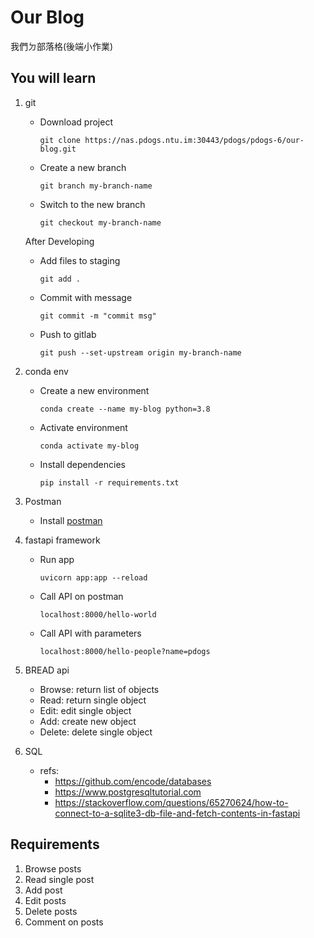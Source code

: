 # Our Blog

我們ㄉ部落格(後端小作業)

## You will learn
1. git
    - Download project
        ```
        git clone https://nas.pdogs.ntu.im:30443/pdogs/pdogs-6/our-blog.git
        ```
    - Create a new branch
        ```
        git branch my-branch-name
        ```
    - Switch to the new branch
        ```
        git checkout my-branch-name
        ```
    After Developing
    - Add files to staging
        ```
        git add .
        ```
    - Commit with message
        ```
        git commit -m "commit msg"
        ```
    - Push to gitlab
        ```
        git push --set-upstream origin my-branch-name
        ```

2. conda env
    - Create a new environment
        ```
        conda create --name my-blog python=3.8
        ```
    - Activate environment
        ```
        conda activate my-blog
        ```
    - Install dependencies
        ```
        pip install -r requirements.txt
        ```

3. Postman
    - Install [postman](https://www.postman.com/downloads/)

3. fastapi framework
    - Run app
        ```
        uvicorn app:app --reload
        ```
    - Call API on postman
        ```
        localhost:8000/hello-world
        ```
    - Call API with parameters
        ```
        localhost:8000/hello-people?name=pdogs
        ```
    
4. BREAD api
    - Browse: return list of objects
    - Read: return single object
    - Edit: edit single object
    - Add: create new object
    - Delete: delete single object

5. SQL
    - refs:
        - https://github.com/encode/databases
        - https://www.postgresqltutorial.com
        - https://stackoverflow.com/questions/65270624/how-to-connect-to-a-sqlite3-db-file-and-fetch-contents-in-fastapi


## Requirements
1. Browse posts
2. Read single post
3. Add post
4. Edit posts
5. Delete posts
6. Comment on posts
